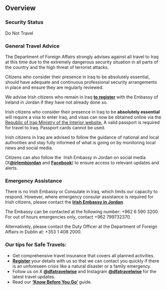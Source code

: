 ## Overview

### **Security Status**

Do Not Travel

### **General Travel Advice**

The Department of Foreign Affairs strongly advises against all travel to Iraq at this time due to the extremely dangerous security situation in all parts of the country and the high threat of terrorist attacks.

Citizens who consider their presence in Iraq to be absolutely essential, should have adequate and continuous professional security arrangements in place and ensure they are regularly reviewed.

We advise Irish citizens who remain in Iraq [**to register**](/en/dfa/overseas-travel/citizens-registration/) with the Embassy of Ireland in Jordan if they have not already done so.

Irish citizens who consider their presence in Iraq to be **absolutely essential** will require a visa to enter Iraq, and visas can now be obtained online via the [Republic of Iraq Ministry of the Interior website.](https://eservice.evisa.iq) A valid passport is required for travel to Iraq. Passport cards cannot be used.

Irish citizens in Iraq are advised to follow the guidance of national and local authorities and stay fully informed of what is going on by monitoring local news and social media.

Citizens can also follow the  Irish Embassy in Jordan on social media (X[**@irlembjordan**](https://twitter.com/irlembjordan) and [**Facebook**](https://www.facebook.com/irlembjordan)) to ensure access to relevant updates and alerts.

### **Emergency Assistance**

There is no Irish Embassy or Consulate in Iraq, which limits our capacity to respond. However, where emergency consular assistance is required for Irish citizens, please contact the [**Irish Embassy in Jordan**](/en/jordan/).

The Embassy can be contacted at the following number: +962 6 590 3200. For out of hours emergencies only, contact +962 799732370.

Alternatively, please contact the Duty Officer at the Department of Foreign Affairs in Dublin at: +353 1 408 2000.

### **Our tips for Safe Travels:**

* Get comprehensive travel insurance that covers all planned activities.
* [**Register**](/en/dfa/overseas-travel/citizens-registration/) your details with us so that we can contact you quickly if there is an unforeseen crisis like a natural disaster or a family emergency.
* Follow us on X [**@dfatravelwise**](https://www.twitter.com/DFATravelWise) and Instagram [**@dfatravelwise**](https://www.instagram.com/dfatravelwise/) for the latest travel updates.
* Read our [**‘Know Before You Go’**](/en/dfa/overseas-travel/know-before-you-go/) guide.